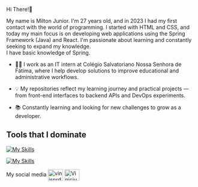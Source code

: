 Hi There!👋
 
My name is Milton Junior. I'm 27 years old, and in 2023 I had my first contact with the world of programming. I started with HTML and CSS, and today my main focus is on developing web applications using the Spring Framework (Java) and React.
I'm passionate about learning and constantly seeking to expand my knowledge.
<br>I have basic knowledge of Spring.<br/>
 


- 👨‍💻 I work as an IT intern at Colégio Salvatoriano Nossa Senhora de Fátima, where I help develop solutions to improve educational and administrative workflows.

- 💡 My repositories reflect my learning journey and practical projects — from front-end interfaces to backend APIs and DevOps experiments.

- 📚 Constantly learning and looking for new challenges to grow as a developer.


 
## Tools that I dominate
[![My Skills](https://skillicons.dev/icons?i=javascript,react,html,css,java,spring,postman,mysql,maven,docker)](https://skillicons.dev)
 
[![My Skills](https://skillicons.dev/icons?i=vscode,git)](https://skillicons.dev)
 
My social media
<a href="https://instagram.com/jrsinhorini" target="blank"><img align="center" src="https://raw.githubusercontent.com/rahuldkjain/github-profile-readme-generator/master/src/images/icons/Social/instagram.svg" alt="vinisprd" height="30" width="40" /></a>
<a href="https://www.linkedin.com/in/miltonnjunior/" target="blank"><img align="center" src="https://raw.githubusercontent.com/rahuldkjain/github-profile-readme-generator/master/src/images/icons/Social/linked-in-alt.svg" alt="Vinicius de Souza Prado" height="30" width="40" /></a>
